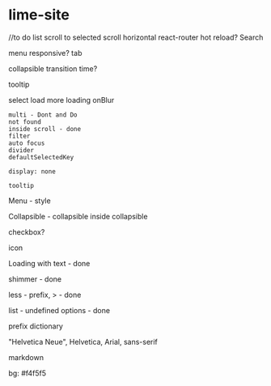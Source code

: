 # lime-site
//to do
list
    scroll to selected
scroll
    horizontal
react-router
    hot reload?
Search

menu 
    responsive?
tab

collapsible
    transition time?

tooltip

select
	load more
	loading
	onBlur

	multi - Dont and Do
	not found
	inside scroll - done
	filter
	auto focus
	divider
	defaultSelectedKey
	
	display: none

	tooltip

Menu - style

Collapsible 
	- collapsible inside collapsible

checkbox?

icon

Loading with text - done

shimmer - done

less - prefix, > - done

list - undefined options - done

prefix dictionary

"Helvetica Neue", Helvetica, Arial, sans-serif

markdown

bg: #f4f5f5


